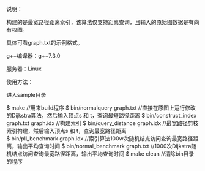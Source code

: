 说明：

构建的是最宽路径距离索引，该算法仅支持距离查询，且输入的原始图数据是有向有权图。

具体可看graph.txt的示例格式。

g++编译器：g++7.3.0

服务器：Linux

使用方法：

进入sample目录

$ make   //用来build程序
$ bin/normalquery graph.txt    //直接在原图上运行修改的Dijkstra算法，然后输入顶点s 和 t，查询最短路径距离
$ bin/construct_index   graph.txt   graph.idx  //构建索引
$ bin/query_distance graph.idx    //最宽路径剪枝索引构建，然后输入顶点s 和 t，查询最宽路径距离	   					     	  
$ bin/pll_benchmark graph.idx    //索引算法100w次随机结点访问查询最宽路径距离，输出平均查询时间
$ bin/normal_benchmark graph.txt    //1000次Dijkstra随机结点访问查询最宽路径距离，输出平均查询时间
$ make clean   //清除bin目录的程序